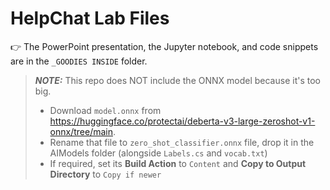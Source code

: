 # HelpChat Lab Files

👉 The PowerPoint presentation, the Jupyter notebook, and code snippets are in the `_GOODIES INSIDE` folder.

> **_NOTE:_** This repo does NOT include the ONNX model because it's too big.
> - Download `model.onnx` from https://huggingface.co/protectai/deberta-v3-large-zeroshot-v1-onnx/tree/main.
> - Rename that file to `zero_shot_classifier.onnx` file, drop it in the AIModels folder (alongside `Labels.cs` and `vocab.txt`)
> - If required, set its **Build Action** to `Content` and **Copy to Output Directory** to `Copy if newer`
